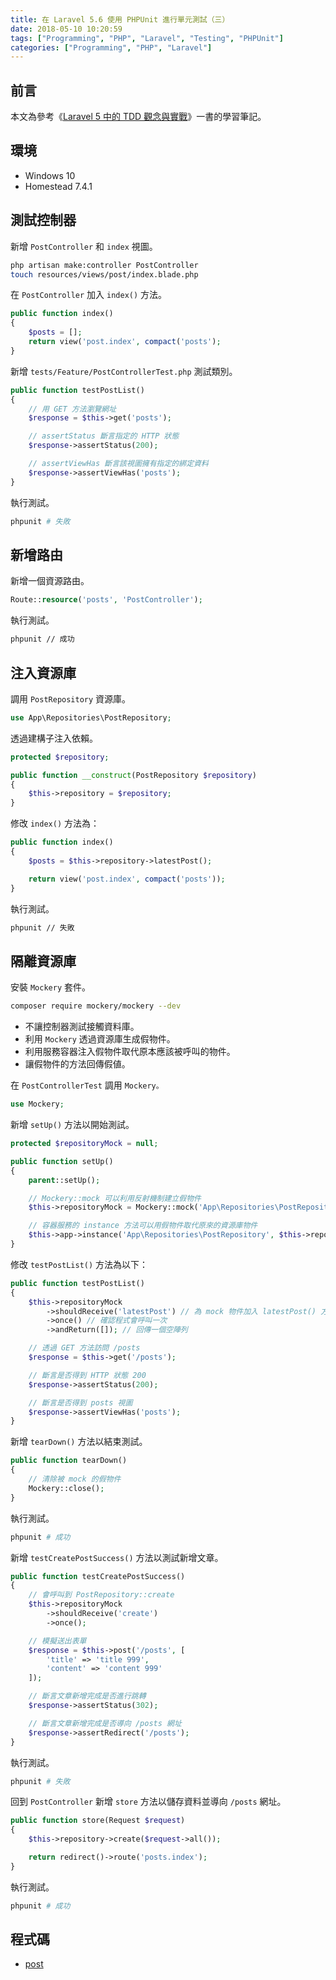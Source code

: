 ```yaml
---
title: 在 Laravel 5.6 使用 PHPUnit 進行單元測試（三）
date: 2018-05-10 10:20:59
tags: ["Programming", "PHP", "Laravel", "Testing", "PHPUnit"]
categories: ["Programming", "PHP", "Laravel"]
---
```


## 前言

本文為參考《[Laravel 5 中的 TDD 觀念與實戰](https://jaceju-books.gitbooks.io/tdd-in-laravel-5)》一書的學習筆記。

## 環境

- Windows 10
- Homestead 7.4.1

## 測試控制器

新增 `PostController` 和 `index` 視圖。

```bash
php artisan make:controller PostController
touch resources/views/post/index.blade.php
```

在 `PostController` 加入 `index()` 方法。

```php
public function index()
{
    $posts = [];
    return view('post.index', compact('posts');
}
```

新增 `tests/Feature/PostControllerTest.php` 測試類別。

```php
public function testPostList()
{
    // 用 GET 方法瀏覽網址
    $response = $this->get('posts');

    // assertStatus 斷言指定的 HTTP 狀態
    $response->assertStatus(200);

    // assertViewHas 斷言該視圖擁有指定的綁定資料
    $response->assertViewHas('posts');
}
```

執行測試。

```bash
phpunit # 失敗
```

## 新增路由

新增一個資源路由。

```php
Route::resource('posts', 'PostController');
```

執行測試。

```bash
phpunit // 成功
```

## 注入資源庫

調用 `PostRepository` 資源庫。

```php
use App\Repositories\PostRepository;
```

透過建構子注入依賴。

```php
protected $repository;

public function __construct(PostRepository $repository)
{
    $this->repository = $repository;
}
```

修改 `index()` 方法為：

```php
public function index()
{
    $posts = $this->repository->latestPost();

    return view('post.index', compact('posts'));
}
```

執行測試。

```bash
phpunit // 失敗
```

## 隔離資源庫

安裝 `Mockery` 套件。

```bash
composer require mockery/mockery --dev
```

- 不讓控制器測試接觸資料庫。
- 利用 `Mockery` 透過資源庫生成假物件。
- 利用服務容器注入假物件取代原本應該被呼叫的物件。
- 讓假物件的方法回傳假値。

在 `PostControllerTest` 調用 `Mockery。`

```php
use Mockery;
```

新增 `setUp()` 方法以開始測試。

```php
protected $repositoryMock = null;

public function setUp()
{
    parent::setUp();

    // Mockery::mock 可以利用反射機制建立假物件
    $this->repositoryMock = Mockery::mock('App\Repositories\PostRepository');

    // 容器服務的 instance 方法可以用假物件取代原來的資源庫物件
    $this->app->instance('App\Repositories\PostRepository', $this->repositoryMock);
}
```

修改 `testPostList()` 方法為以下：

```php
public function testPostList()
{
    $this->repositoryMock
        ->shouldReceive('latestPost') // 為 mock 物件加入 latestPost() 方法
        ->once() // 確認程式會呼叫一次
        ->andReturn([]); // 回傳一個空陣列

    // 透過 GET 方法訪問 /posts
    $response = $this->get('/posts');

    // 斷言是否得到 HTTP 狀態 200
    $response->assertStatus(200);

    // 斷言是否得到 posts 視圖
    $response->assertViewHas('posts');
}
```

新增 `tearDown()` 方法以結束測試。

```php
public function tearDown()
{
    // 清除被 mock 的假物件
    Mockery::close();
}
```

執行測試。

```bash
phpunit # 成功
```

新增 `testCreatePostSuccess()` 方法以測試新增文章。

```php
public function testCreatePostSuccess()
{
    // 會呼叫到 PostRepository::create
    $this->repositoryMock
        ->shouldReceive('create')
        ->once();

    // 模擬送出表單
    $response = $this->post('/posts', [
        'title' => 'title 999',
        'content' => 'content 999'
    ]);

    // 斷言文章新增完成是否進行跳轉
    $response->assertStatus(302);

    // 斷言文章新增完成是否導向 /posts 網址
    $response->assertRedirect('/posts');
}
```

執行測試。

```bash
phpunit # 失敗
```

回到 `PostController` 新增 `store` 方法以儲存資料並導向 `/posts` 網址。

```php
public function store(Request $request)
{
    $this->repository->create($request->all());

    return redirect()->route('posts.index');
}
```

執行測試。

```bash
phpunit # 成功
```

## 程式碼

- [post](https://github.com/memochou1993/post)
